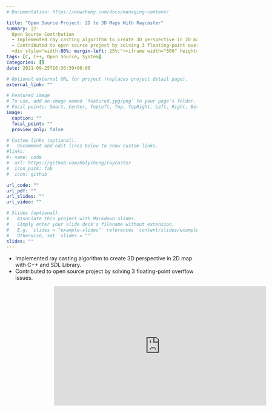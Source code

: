 ```yaml
---
# Documentation: https://wowchemy.com/docs/managing-content/

title: "Open Source Project: 2D to 3D Maps With Raycaster"
summary: |2-
  Open Source Contrbution
  - Implemented ray casting algorithm to create 3D perspective in 2D map with C++ and SDL Library.
  - Contributed to open source project by solving 3 floating-point overflow issues.
  <div style="width:80%; margin-left: 25%;"><iframe width="560" height="315" src="https://www.youtube.com/embed/qfeCGetFX5o?autoplay=1&playlist=qfeCGetFX5o&loop=1&controls=0&mute=1" title="YouTube video player" frameborder="0" allow="accelerometer; autoplay; clipboard-write; encrypted-media; gyroscope; picture-in-picture" allowfullscreen></iframe></div>
tags: [C, C++, Open Source, System]
categories: []
date: 2021-09-25T16:36:39+08:00

# Optional external URL for project (replaces project detail page).
external_link: ""

# Featured image
# To use, add an image named `featured.jpg/png` to your page's folder.
# Focal points: Smart, Center, TopLeft, Top, TopRight, Left, Right, BottomLeft, Bottom, BottomRight.
image:
  caption: ""
  focal_point: ""
  preview_only: false

# Custom links (optional).
#   Uncomment and edit lines below to show custom links.
#links:
#- name: code
#  url: https://github.com/Holychung/raycaster
#  icon_pack: fab
#  icon: github

url_code: ""
url_pdf: ""
url_slides: ""
url_video: ""

# Slides (optional).
#   Associate this project with Markdown slides.
#   Simply enter your slide deck's filename without extension.
#   E.g. `slides = "example-slides"` references `content/slides/example-slides.md`.
#   Otherwise, set `slides = ""`.
slides: ""
---
```

- Implemented ray casting algorithm to create 3D perspective in 2D map with C++ and SDL Library.
- Contributed to open source project by solving 3 floating-point overflow issues.
<div style="width:80%; margin-left: 25%;"><iframe width="560" height="315" src="https://www.youtube.com/embed/qfeCGetFX5o?autoplay=1&playlist=qfeCGetFX5o&loop=1&controls=0&mute=1" title="YouTube video player" frameborder="0" allow="accelerometer; autoplay; clipboard-write; encrypted-media; gyroscope; picture-in-picture" allowfullscreen></iframe></div>